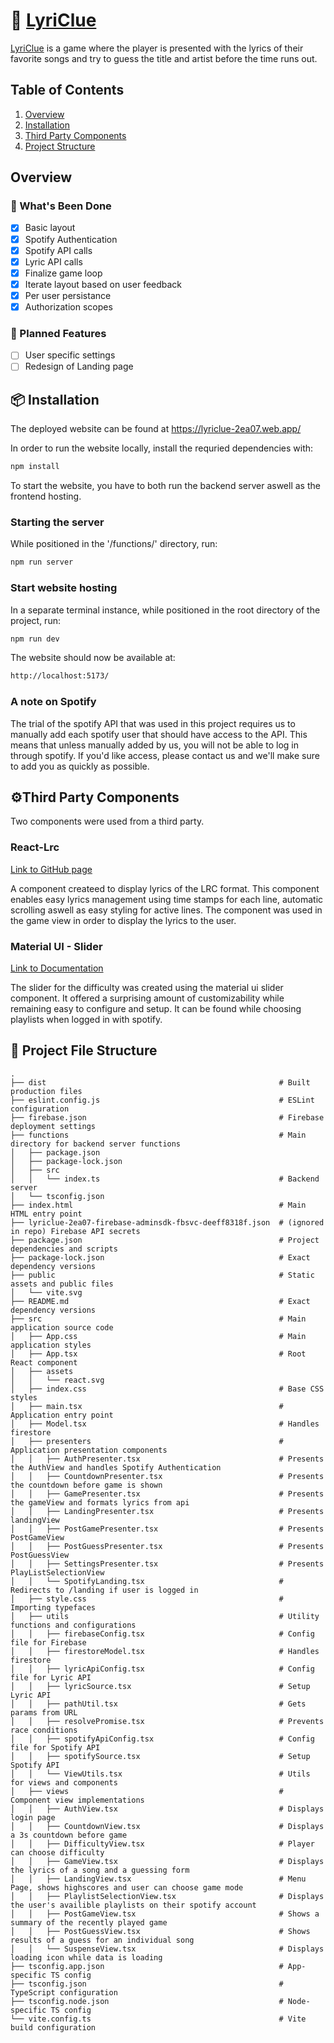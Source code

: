# 🎵 [LyriClue](https://lyriclue-2ea07.web.app/)


[LyriClue](https://lyriclue-2ea07.web.app/) is a game where the player is presented with the lyrics of their favorite songs and try to guess the title and artist before the time runs out.

## Table of Contents

1. [Overview](#overview)
2. [Installation](#📦-installation)
3. [Third Party Components](#third-party)
4. [Project Structure](#project-structure)

## Overview

### 🚀 What's Been Done

- [x] Basic layout
- [x] Spotify Authentication
- [x] Spotify API calls
- [x] Lyric API calls
- [x] Finalize game loop
- [x] Iterate layout based on user feedback
- [x] Per user persistance
- [x] Authorization scopes

### 📅 Planned Features

- [ ] User specific settings
- [ ] Redesign of Landing page

## 📦 Installation

The deployed website can be found at https://lyriclue-2ea07.web.app/

In order to run the website locally, install the requried dependencies with:

```bash
npm install
```

To start the website, you have to both run the backend server aswell as the frontend hosting.

### Starting the server

While positioned in the '/functions/' directory, run:

```bash
npm run server
```

### Start website hosting

In a separate terminal instance, while positioned in the root directory of the project, run:

```bash
npm run dev
```

The website should now be available at:

```bash
http://localhost:5173/
```

### A note on Spotify

The trial of the spotify API that was used in this project requires us to manually add each spotify user that should have access to the API. This means that unless manually added by us, you will not be able to log in through spotify. If you'd like access, please contact us and we'll make sure to add you as quickly as possible.

## ⚙️Third Party Components <a name="third-party"></a>

Two components were used from a third party.

### React-Lrc

[Link to GitHub page](https://github.com/mebtte/react-lrc/tree/74df10e762b12fce1ca54bab27a6d4844be25503)

A component createed to display lyrics of the LRC format. This component enables easy lyrics management using time stamps for each line, automatic scrolling aswell as easy styling for active lines. The component was used in the game view in order to display the lyrics to the user.

### Material UI - Slider

[Link to Documentation](https://mui.com/material-ui/react-slider/)

The slider for the difficulty was created using the material ui slider component. It offered a surprising amount of customizability while remaining easy to configure and setup. It can be found while choosing playlists when logged in with spotify.

## 📁 Project File Structure <a name="project-structure"/>

```plaintext
.
├── dist                                                    # Built production files
├── eslint.config.js                                        # ESLint configuration
├── firebase.json                                           # Firebase deployment settings
├── functions                                               # Main directory for backend server functions
│   ├── package.json
│   ├── package-lock.json
│   ├── src
│   │   └── index.ts                                        # Backend server
│   └── tsconfig.json
├── index.html                                              # Main HTML entry point
├── lyriclue-2ea07-firebase-adminsdk-fbsvc-deeff8318f.json  # (ignored in repo) Firebase API secrets
├── package.json                                            # Project dependencies and scripts
├── package-lock.json                                       # Exact dependency versions
├── public                                                  # Static assets and public files
│   └── vite.svg
├── README.md                                               # Exact dependency versions
├── src                                                     # Main application source code
│   ├── App.css                                             # Main application styles
│   ├── App.tsx                                             # Root React component
│   ├── assets
│   │   └── react.svg
│   ├── index.css                                           # Base CSS styles
│   ├── main.tsx                                            # Application entry point
│   ├── Model.tsx                                           # Handles firestore
│   ├── presenters                                          # Application presentation components
│   │   ├── AuthPresenter.tsx                               # Presents the AuthView and handles Spotify Authentication
│   │   ├── CountdownPresenter.tsx                          # Presents the countdown before game is shown
│   │   ├── GamePresenter.tsx                               # Presents the gameView and formats lyrics from api
│   │   ├── LandingPresenter.tsx                            # Presents landingView
│   │   ├── PostGamePresenter.tsx                           # Presents PostGameView
│   │   ├── PostGuessPresenter.tsx                          # Presents PostGuessView
│   │   ├── SettingsPresenter.tsx                           # Presents PlayListSelectionView
│   │   └── SpotifyLanding.tsx                              # Redirects to /landing if user is logged in
│   ├── style.css                                           # Importing typefaces
│   ├── utils                                               # Utility functions and configurations
│   │   ├── firebaseConfig.tsx                              # Config file for Firebase
│   │   ├── firestoreModel.tsx                              # Handles firestore
│   │   ├── lyricApiConfig.tsx                              # Config file for Lyric API
│   │   ├── lyricSource.tsx                                 # Setup Lyric API
│   │   ├── pathUtil.tsx                                    # Gets params from URL
│   │   ├── resolvePromise.tsx                              # Prevents race conditions
│   │   ├── spotifyApiConfig.tsx                            # Config file for Spotify API
│   │   ├── spotifySource.tsx                               # Setup Spotify API
│   │   └── ViewUtils.tsx                                   # Utils for views and components
│   ├── views                                               # Component view implementations
│   │   ├── AuthView.tsx                                    # Displays login page
│   │   ├── CountdownView.tsx                               # Displays a 3s countdown before game
│   │   ├── DifficultyView.tsx                              # Player can choose difficulty
│   │   ├── GameView.tsx                                    # Displays the lyrics of a song and a guessing form
│   │   ├── LandingView.tsx                                 # Menu Page, shows highscores and user can choose game mode
│   │   ├── PlaylistSelectionView.tsx                       # Displays the user's availible playlists on their spotify account
│   │   ├── PostGameView.tsx                                # Shows a summary of the recently played game
│   │   ├── PostGuessView.tsx                               # Shows results of a guess for an individual song
│   │   └── SuspenseView.tsx                                # Displays loading icon while data is loading
├── tsconfig.app.json                                       # App-specific TS config
├── tsconfig.json                                           # TypeScript configuration
├── tsconfig.node.json                                      # Node-specific TS config
└── vite.config.ts                                          # Vite build configuration
```
